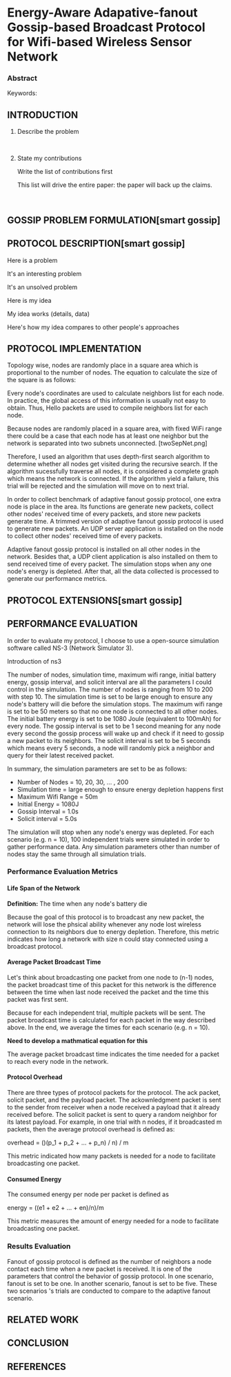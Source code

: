 # Energy-Aware Adapative-fanout Gossip-based Broadcast Protocol for Wifi-based Wireless Sensor Network

### Abstract



Keywords:

## INTRODUCTION

1. Describe the problem

   ​

2. State my contributions

   Write the list of contributions first

   This list will drive the entire paper: the paper will back up the claims.

   ​

## GOSSIP PROBLEM FORMULATION[smart gossip]



## PROTOCOL DESCRIPTION[smart gossip]

Here is a problem

It's an interesting problem

It's an unsolved problem

Here is my idea

My idea works (details, data)

Here's how my idea compares to other people's approaches



## PROTOCOL IMPLEMENTATION

Topology wise, nodes are randomly place in a square area which is proportional to the number of nodes. The equation to calculate the size of the square is as follows:



Every node's coordinates are used to calculate neighbors list for each node. In practice, the global access of this information is usually not easy to obtain. Thus, Hello packets are used to compile neighbors list for each node.

Because nodes are randomly placed in a square area, with fixed WiFi range there could be a case that each node has at least one neighbor but the network is separated into two subnets unconnected. [twoSepNet.png]

Therefore, I used an algorithm that uses depth-first search algorithm to determine whether all nodes get visited during the recursive search. If the algorithm sucessfully traverse all nodes, it is considered a complete graph which means the network is connected. If the algorithm yield a failure, this trial will be rejected and the simulation will move on to next trial.

In order to collect benchmark of adaptive fanout gossip protocol, one extra node is place in the area. Its functions are generate new packets, collect other nodes' received time of every packets, and store new packets generate time. A trimmed version of adaptive fanout gossip protocol is used to generate new packets. An UDP server application is installed on the node to collect other nodes' received time of every packets.

Adaptive fanout gossip protocol is installed on all other nodes in the network. Besides that, a UDP client application is also installed on them to send received time of every packet. The simulation stops when any one node's energy is depleted. After that, all the data collected is processed to generate our performance metrics. 



## PROTOCOL EXTENSIONS[smart gossip]



## PERFORMANCE EVALUATION

In order to evaluate my protocol, I choose to use a open-source simulation software called NS-3 (Network Simulator 3). 

Introduction of ns3

The number of nodes, simulation time, maximum wifi range, initial battery energy, gossip interval, and solicit interval are all the parameters I could control in the simulation. The number of nodes is ranging from 10 to 200 with step 10. The simulation time is set to be large enough to ensure any node's battery will die before the simulation stops. The maximum wifi range is set to be 50 meters so that no one node is connected to all other nodes. The initial battery energy is set to be 1080 Joule (equivalent to 100mAh) for every node. The gossip interval is set to be 1 second meaning for any node every second the gossip process will wake up and check if it need to gossip a new packet to its neighbors. The solicit interval is set to be 5 seconds which means every 5 seconds, a node will randomly pick a neighbor and query for their latest received packet. 

In summary, the simulation parameters are set to be as follows:

- Number of Nodes = 10, 20, 30, … , 200
- Simulation time = large enough to ensure energy depletion happens first
- Maximum Wifi Range = 50m
- Initial Energy = 1080J
- Gossip Interval = 1.0s
- Solicit interval = 5.0s

The simulation will stop when any node's energy was depleted. For each scenario (e.g. n = 10), 100 independent trials were simulated in order to gather performance data. Any simulation parameters other than number of nodes stay the same through all simulation trials. 

### Performance Evaluation Metrics

#### Life Span of the Network

**Definition:** The time when any node's battery die

Because the goal of this protocol is to broadcast any new packet, the network will lose the phsical ability whenever any node lost wireless connection to its neighbors due to energy depletion. Therefore, this metric indicates how long a network with size n could stay connected using a broadcast protocol.

#### Average Packet Broadcast Time

Let's think about broadcasting one packet from one node to (n-1) nodes, the packet broadcast time of this packet for this network is the difference between the time when last node received the packet and the time this packet was first sent.

Because for each independent trial, multiple packets will be sent. The packet broadcast time is calculated for each packet in the way described above. In the end, we average the times for each scenario (e.g. n = 10). 

**Need to develop a mathmatical equation for this**

The average packet broadcast time indicates the time needed for a packet to reach every node in the network.

#### Protocol Overhead

There are three types of protocol packets for the protocol. The ack packet, solicit packet, and the payload packet. The ackownledgment packet is sent to the sender from receiver when a node received a payload that it already received before. The solicit packet is sent to query a random neighbor for its latest payload. For example, in one trial with n nodes, if it broadcasted m packets, then the average protocol overhead is defined as:

overhead = ()(p_1 + p_2 + … + p_n) / n) / m

This metric indicated how many packets is needed for a node to facilitate broadcasting one packet. 

#### Consumed Energy

 The consumed energy per node per packet is defined as

energy = ((e1 + e2 + … + en)/n)/m

This metric measures the amount of energy needed for a node to facilitate broadcasting one packet. 

### Results Evaluation

Fanout of gossip protocol is defined as the number of neighbors a node contact each time when a new packet is received. It is one of the parameters that control the behavior of gossip protocol. In one scenario, fanout is set to be one. In another scenario, fanout is set to be five. These two scenarios 's trials are conducted to compare to the adaptive fanout scenario. 

## RELATED WORK



## CONCLUSION



## REFERENCES

